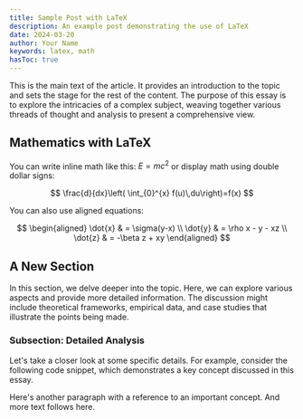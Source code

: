 ```yaml
---
title: Sample Post with LaTeX
description: An example post demonstrating the use of LaTeX
date: 2024-03-20
author: Your Name
keywords: latex, math
hasToc: true
---
```


This is the main text of the article. It provides an introduction to the topic and sets the stage for the rest of the content. The purpose of this essay is to explore the intricacies of a complex subject, weaving together various threads of thought and analysis to present a comprehensive view.

## Mathematics with LaTeX

You can write inline math like this: $E = mc^2$ or display math using double dollar signs:

$$
\frac{d}{dx}\left( \int_{0}^{x} f(u)\,du\right)=f(x)
$$

You can also use aligned equations:

$$
\begin{aligned}
\dot{x} & = \sigma(y-x) \\
\dot{y} & = \rho x - y - xz \\
\dot{z} & = -\beta z + xy
\end{aligned}
$$

## A New Section

In this section, we delve deeper into the topic. Here, we can explore various aspects and provide more detailed information. The discussion might include theoretical frameworks, empirical data, and case studies that illustrate the points being made.

### Subsection: Detailed Analysis

Let's take a closer look at some specific details. For example, consider the following code snippet, which demonstrates a key concept discussed in this essay.

Here's another paragraph with a reference to an important concept. And more text follows here.
